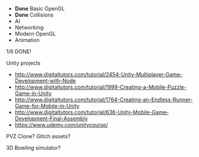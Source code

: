 * __Done__ Basic OpenGL
* __Done__ Collisions
* AI
* Networking
* Modern OpenGL
* Animation

1/6 DONE!

Unity projects

* http://www.digitaltutors.com/tutorial/2454-Unity-Multiplayer-Game-Development-with-Node
* http://www.digitaltutors.com/tutorial/1999-Creating-a-Mobile-Puzzle-Game-in-Unity
* http://www.digitaltutors.com/tutorial/1764-Creating-an-Endless-Runner-Game-for-Mobile-in-Unity
* http://www.digitaltutors.com/tutorial/636-Unity-Mobile-Game-Development-Final-Assembly
* https://www.udemy.com/unitycourse/

PVZ Clone? Glitch assets?

3D Bowling simulator?